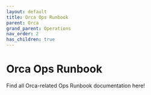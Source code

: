 ```yaml
---
layout: default
title: Orca Ops Runbook
parent: Orca
grand_parent: Operations
nav_order: 2
has_children: true
---
```

# Orca Ops Runbook
Find all Orca-related Ops Runbook documentation here!